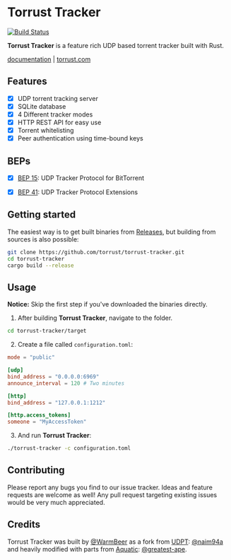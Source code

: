 # Torrust Tracker

[![Build Status](https://app.travis-ci.com/torrust/torrust-tracker.svg?branch=master)](https://app.travis-ci.com/torrust/torrust-tracker)

__Torrust Tracker__ is a feature rich UDP based torrent tracker built with Rust.

[documentation]() | [torrust.com]()

## Features
* [X] UDP torrent tracking server
* [X] SQLite database
* [X] 4 Different tracker modes
* [X] HTTP REST API for easy use
* [X] Torrent whitelisting
* [X] Peer authentication using time-bound keys

## BEPs
* [X] [BEP 15](http://www.bittorrent.org/beps/bep_0015.html): UDP Tracker Protocol for BitTorrent
* [X] [BEP 41](http://bittorrent.org/beps/bep_0041.html): UDP Tracker Protocol Extensions


## Getting started
The easiest way is to get built binaries from [Releases](https://github.com/torrust/torrust-tracker/releases),
but building from sources is also possible:

```bash
git clone https://github.com/torrust/torrust-tracker.git
cd torrust-tracker
cargo build --release
```

## Usage
__Notice:__ Skip the first step if you've downloaded the binaries directly.

1. After building __Torrust Tracker__, navigate to the folder.
```bash
cd torrust-tracker/target
```

2. Create a file called `configuration.toml`:
```toml
mode = "public"

[udp]
bind_address = "0.0.0.0:6969"
announce_interval = 120 # Two minutes

[http]
bind_address = "127.0.0.1:1212"

[http.access_tokens]
someone = "MyAccessToken"
```

3. And run __Torrust Tracker__:
```bash
./torrust-tracker -c configuration.toml
```

## Contributing
Please report any bugs you find to our issue tracker. Ideas and feature requests are welcome as well!
Any pull request targeting existing issues would be very much appreciated.

## Credits
Torrust Tracker was built by [@WarmBeer](https://github.com/WarmBeer)
as a fork from [UDPT](https://github.com/naim94a/udpt): [@naim94a](https://github.com/naim94a)
and heavily modified with parts from [Aquatic](https://github.com/greatest-ape/aquatic): [@greatest-ape](https://github.com/greatest-ape).

